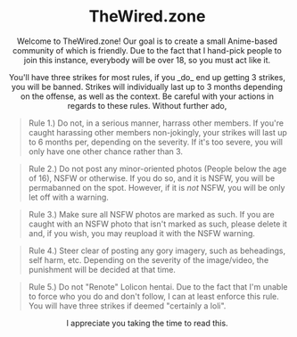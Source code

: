 <h1 align="center"> TheWired.zone </h1>

<p align="center">
Welcome to TheWired.zone! Our goal is to create a small Anime-based community of which is friendly. Due to the fact that I hand-pick people to join this instance, everybody will be over 18, so you must act like it.
</p>
<p align="center">
You'll have three strikes for most rules, if you _do_ end up getting 3 strikes, you will be banned. Strikes will individually last up to 3 months depending on the offense, as well as the context. Be careful with your actions in regards to these rules.
Without further ado,
</p>

> Rule 1.) Do not, in a serious manner, harrass other members. If you're caught harassing other members non-jokingly, your strikes will last up to 6 months per, depending on the severity. If it's too severe, you will only have one other chance rather than 3.

> Rule 2.) Do not post any minor-oriented photos (People below the age of 16), NSFW or otherwise. If you do so, and it is NSFW, you will be permabanned on the spot. However, if it is *not* NSFW, you will be only let off with a warning. 

> Rule 3.) Make sure all NSFW photos are marked as such. If you are caught with an NSFW photo that isn't marked as such, please delete it and, if you wish, you may reupload it with the NSFW warning.

> Rule 4.) Steer clear of posting any gory imagery, such as beheadings, self harm, etc. Depending on the severity of the image/video, the punishment will be decided at that time.

> Rule 5.) Do not "Renote" Lolicon hentai. Due to the fact that I'm unable to force who you do and don't follow, I can at least enforce this rule. You will have three strikes if deemed "certainly a loli".  

<p align="center">
I appreciate you taking the time to read this. 
</p>
